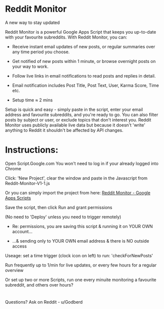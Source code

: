 # Reddit Monitor

A new way to stay updated

Reddit Monitor is a powerful Google Apps Script that keeps you up-to-date with your favourite subreddits. With Reddit Monitor, you can:

- Receive instant email updates of new posts, or regular summaries over any time period you choose.

- Get notified of new posts within 1 minute, or browse overnight posts on your way to work.

- Follow live links in email notifications to read posts and replies in detail.

- Email notification includes Post Title, Post Text, User, Karma Score, Time etc.

- Setup time ≈ 2 mins

Setup is quick and easy - simply paste in the script, enter your email address and favourite subreddits, and you're ready to go. You can also filter posts by subject or user, or exclude topics that don't interest you. Reddit Monitor uses publicly available live data but because it doesn't 'write' anything to Reddit it shouldn't be affected by API changes.

# Instructions:

Open Script.Google.com  You won't need to log in if your already logged into Chrome

Click: 'New Project', clear the window and paste in the Javascript from Reddit-Monitor-V1-1.js

Or you can simply import the project from here: <a href="https://script.google.com/d/1h7hTRlp1Tet7fFuBm9iuc4fIZeSTkX0rsM76scEzION9wx5S7GhDf9dm/edit?usp=sharing">  Reddit Monitor - Google Apps Scripts</a>

 Save the script, then click Run and grant permissions
 
 (No need to 'Deploy' unless you need to trigger remotely)
   
  - Re: permissions, you are saving this script & running it on YOUR OWN account... 
 
  - ...& sending only to YOUR OWN email address & there is NO outside access
 
 Useage: set a time trigger (clock icon on left) to run: 'checkForNewPosts' 
 
 Run frequently up to 1/min for live updates, or every few hours for a regular overview
 
 Or set up two or more Scripts, run one every minuite monitoring a favourite subreddit, and others over hours?
 # 
 Questions? Ask on Reddit - u/Godberd
